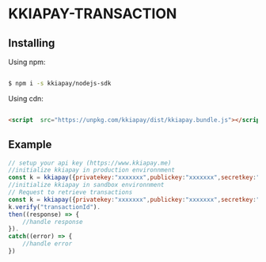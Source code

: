 # KKIAPAY-TRANSACTION

 
## Installing

  

Using npm:

  

```bash

$ npm i -s kkiapay/nodejs-sdk

```

  

Using cdn:

  

```html

<script  src="https://unpkg.com/kkiapay/dist/kkiapay.bundle.js"></script>

```


## Example

```js
// setup your api key (https://www.kkiapay.me)
//initialize kkiapay in production environnment
const k = kkiapay({privatekey:"xxxxxxx",publickey:"xxxxxxx",secretkey:"xxxxxxx"})
//initialize kkiapay in sandbox environnment
// Request to retrieve transactions
const k = kkiapay({privatekey:"xxxxxxx",publickey:"xxxxxxx",secretkey:"xxxxxxx",sandbox:true})
k.verify("transactionId").
then((response) => {
    //handle response
}).
catch((error) => {
    //handle error
})
```
